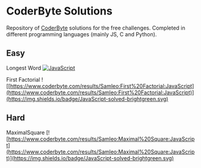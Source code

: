 # CoderByte Solutions

Repository of [CoderByte](https://www.coderbyte.com/) solutions for the free challenges.
Completed in different programming languages (mainly JS, C and Python).


## Easy
Longest Word [![JavaScript](https://img.shields.io/badge/JavaScript-solved-brightgreen.svg)](https://www.coderbyte.com/results/Samleo:Longest%20Word:JavaScript)

First Factorial ![[https://www.coderbyte.com/results/Samleo:First%20Factorial:JavaScript](https://www.coderbyte.com/results/Samleo:First%20Factorial:JavaScript)](https://img.shields.io/badge/JavaScript-solved-brightgreen.svg)



## Hard
MaximalSquare [![https://www.coderbyte.com/results/Samleo:Maximal%20Square:JavaScript](https://www.coderbyte.com/results/Samleo:Maximal%20Square:JavaScript)](https://img.shields.io/badge/JavaScript-solved-brightgreen.svg)
